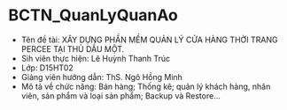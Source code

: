 # BCTN_QuanLyQuanAo
- Tên đề tài: XÂY DỰNG PHẦN MỀM QUẢN LÝ CỬA HÀNG THỜI TRANG PERCEE TẠI THỦ DẦU MỘT.
- Sih viên thực hiện: Lê Huỳnh Thanh Trúc
- Lớp: D15HT02
- Giảng viên hướng dẫn: ThS. Ngô Hồng Minh
- Mô tả về chức năng: Bán hàng; Thống kê; quản lý khách hàng, nhân viên, sản phẩm và loại sản phẩm; Backup và Restore... 
